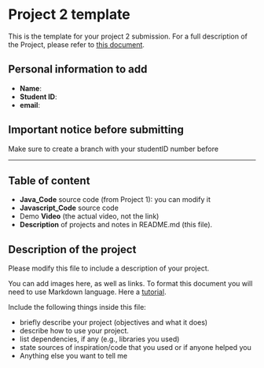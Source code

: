 # Project 2 template #

This is the template for your project 2 submission. For a full description of the Project, please refer to [this document](https://docs.google.com/document/d/1jmFpRdEZJ_Cmk9Hp1q_I7Co9vRo-d5a3fUHcKBYSAPk/edit?usp=sharing).

## Personal information to add

* **Name**:
* **Student ID**:
* **email**:

## Important notice before submitting

Make sure to create a branch with your studentID number before

---

## Table of content

* **Java_Code** source code (from Project 1): you can modify it
* **Javascript_Code** source code
* Demo **Video** (the actual video, not the link)
* **Description** of projects and notes in README.md (this file). 

## Description of the project

Please modify this file to include a description of your project.

You can add images here, as well as links. 
To format this document you will need to use Markdown language. Here a [tutorial](https://bitbucket.org/tutorials/markdowndemo).

Include the following things inside this file:

* briefly describe your project (objectives and what it does)
* describe how to use your project.
* list dependencies, if any (e.g., libraries you used)
* state sources of inspiration/code that you used or if anyone helped you
* Anything else you want to tell me